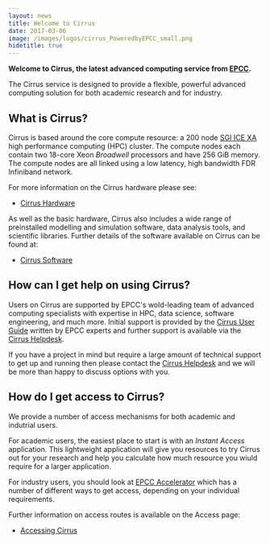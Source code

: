 ```yaml
---
layout: news
title: Welcome to Cirrus
date: 2017-03-06
image: /images/logos/cirrus_PoweredbyEPCC_small.png
hidetitle: true
---
```


**Welcome to Cirrus, the latest advanced computing service from
[EPCC](http://www.epcc.ed.ac.uk).**

The Cirrus service is designed to provide a flexible, powerful
advanced computing solution for both academic research and
for industry.

## What is Cirrus?

Cirrus is based around the core compute resource: a 200 node 
[SGI ICE XA](http://www.sgi.com/products/servers/ice/ice_xa.html)
high performance computing (HPC) cluster. The compute nodes 
each contain two 18-core Xeon *Broadwell* processors and have
256 GiB memory. The compute nodes are all linked using a low
latency, high bandwidth FDR Infiniband network.

For more information on the Cirrus hardware please see:

* [Cirrus Hardware](/about/hardware.html)

As well as the basic hardware, Cirrus also includes a wide range
of preinstalled modelling and simulation software, data analysis
tools, and scientific libraries. Further details of the software 
available on Cirrus can be found at:

* [Cirrus Software](/about/software.html)

## How can I get help on using Cirrus?

Users on Cirrus are supported by EPCC's wold-leading team of
advanced computing specialists with expertise in HPC, data
science, software engineering, and much more. Initial support
is provided by the [Cirrus User Guide](http://cirrus.readthedocs.io/)
written by EPCC experts and further support is available 
via the [Cirrus Helpdesk](/support/).

If you have a project in mind but require a large amount of
technical support to get up and running then please
contact the [Cirrus Helpdesk](/support/) and we will be more
than happy to discuss options with you.

## How do I get access to Cirrus?

We provide a number of access mechanisms for both academic and
indutrial users.

For academic users, the easiest place to start is with an 
*Instant Access* application. This lightweight application will
give you resources to try Cirrus out for your research and help
you calculate how much resource you wiuld require for a larger
application.

For industry users, you should look at
[EPCC Accelerator](https://www.epcc.ed.ac.uk/work-us/industry-engagement-programmes/accelerator)
which has a number of different ways to get access, depending on
your individual requirements.

Further information on access routes is available on the 
Access page:

* [Accessing Cirrus](/access/)

